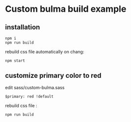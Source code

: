 # Custom bulma build example

## installation

```
npm i
npm run build
```

rebuild css file automatically on chang:

```
npm start
```

## customize primary color to red

edit sass/custom-bulma.sass

```
$primary: red !default
```

rebuild css file :

```
npm run build
```
